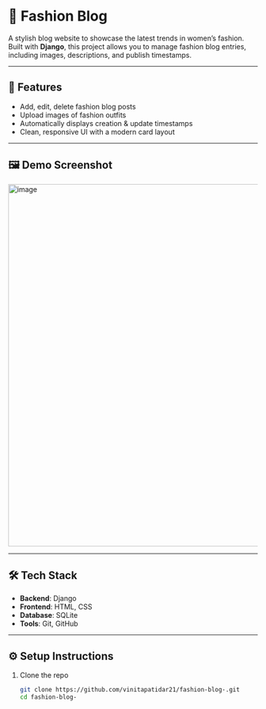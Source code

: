 # 👗 Fashion Blog

A stylish blog website to showcase the latest trends in women’s fashion. Built with **Django**, this project allows you to manage fashion blog entries, including images, descriptions, and publish timestamps.

---

## 🚀 Features

- Add, edit, delete fashion blog posts  
- Upload images of fashion outfits  
- Automatically displays creation & update timestamps  
- Clean, responsive UI with a modern card layout  

---

## 🖼 Demo Screenshot

<img width="1919" height="731" alt="image" src="https://github.com/user-attachments/assets/97687657-ad51-4417-88d1-0fc314415715" />


---

## 🛠 Tech Stack

- **Backend**: Django  
- **Frontend**: HTML, CSS  
- **Database**: SQLite  
- **Tools**: Git, GitHub  

---

## ⚙️ Setup Instructions

1. Clone the repo  
   ```bash
   git clone https://github.com/vinitapatidar21/fashion-blog-.git
   cd fashion-blog-
